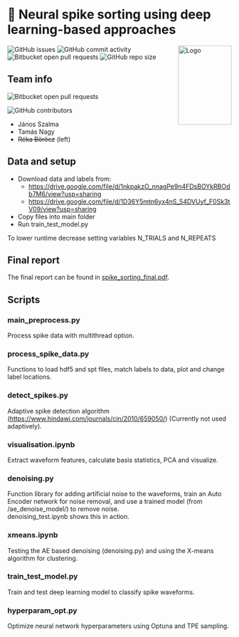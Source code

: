 
# 🧠 Neural spike sorting using deep learning-based approaches

<img src="https://www.flaticon.com/svg/static/icons/svg/1756/1756394.svg" align="right"
     alt="Logo" width="120" height="178">

![GitHub issues](https://img.shields.io/github/issues/sz-janni/DL_spike_detection_sorting) ![GitHub commit activity](https://img.shields.io/github/commit-activity/y/sz-janni/DL_spike_detection_sorting) ![Bitbucket open pull requests](https://img.shields.io/bitbucket/pr/sz-janni/DL_spike_detection_sorting) ![GitHub repo size](https://img.shields.io/github/repo-size/sz-janni/DL_spike_detection_sorting)

## Team info
![Bitbucket open pull requests](https://img.shields.io/badge/team%20name-TaR%C3%A9J-blue)

![GitHub contributors](https://img.shields.io/github/contributors/sz-janni/DL_spike_detection_sorting)
- János Szalma
- Tamás Nagy
- ~~Réka Böröcz~~ (left)


## Data and setup

- Download data and labels from:
  - https://drive.google.com/file/d/1nkpakzO_nnagPe9n4FDsBOYkRBOdb7M6/view?usp=sharing
  - https://drive.google.com/file/d/1D36Y5mtn6yx4nS_54DVUyf_F0Sk3tV09/view?usp=sharing
- Copy files into main folder
- Run train_test_model.py

To lower runtime decrease setting variables N_TRIALS and N_REPEATS

## Final report
The final report can be found in [spike_sorting_final.pdf](https://github.com/sz-janni/DL_spike_detection_sorting/blob/main/spike_sorting_final.pdf).

## Scripts

### main_preprocess.py
Process spike data with multithread option.

### process_spike_data.py
Functions to load hdf5 and spt files, match labels to data, plot and change label locations.

### detect_spikes.py
Adaptive spike detection algorithm (https://www.hindawi.com/journals/cin/2010/659050/)
(Currently not used adaptively).

### visualisation.ipynb
Extract waveform features, calculate basis statistics, PCA and visualize.

### denoising.py
Function library for adding artificial noise to the waveforms, train an Auto Encoder network for noise removal, and use a trained model (from /ae_denoise_model/) to remove noise. \
denoising_test.ipynb shows this in action.

### xmeans.ipynb
Testing the AE based denoising (denoising.py) and using the X-means algorithm for clustering.

### train_test_model.py
Train and test deep learning model to classify spike waveforms.

### hyperparam_opt.py
Optimize neural network hyperparameters using Optuna and TPE sampling.






